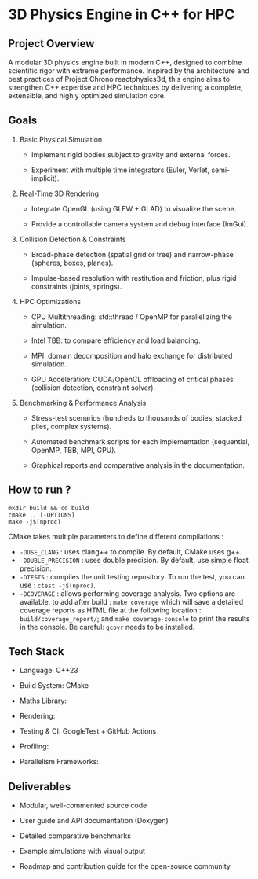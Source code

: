 # 3D Physics Engine in C++ for HPC

## Project Overview
A modular 3D physics engine built in modern C++, designed to combine scientific rigor with extreme performance. Inspired by the architecture and best practices of Project Chrono reactphysics3d, this engine aims to strengthen C++ expertise and HPC techniques by delivering a complete, extensible, and highly optimized simulation core.

## Goals

1. Basic Physical Simulation

   - Implement rigid bodies subject to gravity and external forces.

   - Experiment with multiple time integrators (Euler, Verlet, semi-implicit).

2. Real-Time 3D Rendering

    - Integrate OpenGL (using GLFW + GLAD) to visualize the scene.

    - Provide a controllable camera system and debug interface (ImGui).

3. Collision Detection & Constraints

    - Broad-phase detection (spatial grid or tree) and narrow-phase (spheres, boxes, planes).

    - Impulse-based resolution with restitution and friction, plus rigid constraints (joints, springs).

4. HPC Optimizations

    - CPU Multithreading: std::thread / OpenMP for parallelizing the simulation.

    - Intel TBB: to compare efficiency and load balancing.

    - MPI: domain decomposition and halo exchange for distributed simulation.

    - GPU Acceleration: CUDA/OpenCL offloading of critical phases (collision detection, constraint solver).

5. Benchmarking & Performance Analysis

    - Stress-test scenarios (hundreds to thousands of bodies, stacked piles, complex systems).

    - Automated benchmark scripts for each implementation (sequential, OpenMP, TBB, MPI, GPU).

    - Graphical reports and comparative analysis in the documentation.

## How to run ?

```
mkdir build && cd build
cmake .. [-OPTIONS]
make -j$(nproc)
```

CMake takes multiple parameters to define different compilations :
- `-DUSE_CLANG` : uses clang++ to compile. By default, CMake uses g++.
- `-DOUBLE_PRECISION` : uses double precision. By default, use simple float precision.
- `-DTESTS` : compiles the unit testing repository. To run the test, you can use : `ctest -j$(nproc)`.
- `-DCOVERAGE` : allows performing coverage analysis. Two options are available, to add after build : `make coverage` which will save a detailed coverage reports as HTML file at the following location : `build/coverage_report/`; and `make coverage-console` to print the results in the console. Be careful: `gcovr` needs to be installed.

## Tech Stack

- Language: C++23

- Build System: CMake

- Maths Library: 

- Rendering: 

- Testing & CI: GoogleTest + GitHub Actions

- Profiling: 

- Parallelism Frameworks: 

## Deliverables

- Modular, well-commented source code

- User guide and API documentation (Doxygen)

- Detailed comparative benchmarks

- Example simulations with visual output

- Roadmap and contribution guide for the open-source community

